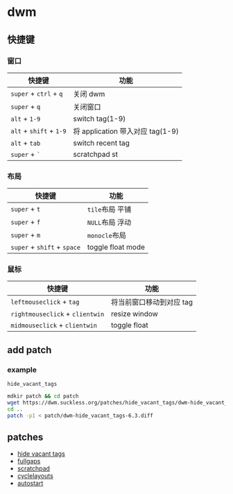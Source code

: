 # dwm

## 快捷键

### 窗口

| 快捷键                  | 功能                             |
| ----------------------- | -------------------------------- |
| `super` + `ctrl` + `q`  | 关闭 dwm                         |
| `super` + `q`           | 关闭窗口                         |
| `alt` + `1-9`           | switch tag(1-9)                  |
| `alt` + `shift` + `1-9` | 将 application 带入对应 tag(1-9) |
| `alt` + `tab`           | switch recent tag                |
| `super` + `` ` ``       | scratchpad st                    |

### 布局

| 快捷键                      | 功能              |
| --------------------------- | ----------------- |
| `super` + `t`               | `tile`布局 平铺   |
| `super` + `f`               | `NULL`布局 浮动   |
| `super` + `m`               | `monocle`布局     |
| `super` + `shift` + `space` | toggle float mode |

### 鼠标

| 快捷键                          | 功能                     |
| ------------------------------- | ------------------------ |
| `leftmouseclick` + `tag`        | 将当前窗口移动到对应 tag |
| `rightmouseclick` + `clientwin` | resize window            |
| `midmouseclick` + `clientwin`   | toggle float            |

## add patch

### example

`hide_vacant_tags`

```sh
mdkir patch && cd patch
wget https://dwm.suckless.org/patches/hide_vacant_tags/dwm-hide_vacant_tags-6.3.diff
cd ..
patch -p1 < patch/dwm-hide_vacant_tags-6.3.diff
```

## patches

- [hide vacant tags
  ](https://dwm.suckless.org/patches/hide_vacant_tags/)
- [fullgaps
  ](https://dwm.suckless.org/patches/hide_vacant_tags/dwm-hide_vacant_tags-6.3.diff)
- [scratchpad](https://dwm.suckless.org/patches/scratchpad/)
- [cyclelayouts](https://dwm.suckless.org/patches/cyclelayouts/)
- [autostart](https://dwm.suckless.org/patches/autostart/)
